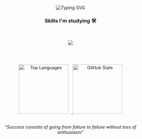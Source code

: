 <div align="center">
  <!--
![header](https://capsule-render.vercel.app/api?type=Venom&color=gradient&height=160&section=header&text=Hi!%20I'm%20Ming!&fontAlign=50&fontAlignY=70&fontSize=90&fontColor=ffc72e&animation=scaleIn)


<div align="center">
<br>
<br>
<br>
-->

<p align="center">
  <img src="https://readme-typing-svg.demolab.com?font=Fira+Code&pause=1000&color=f54597&width=400&lines=Welcome+to+my+GitHub!+I'm+Ming+:)" alt="Typing SVG" />
</p>



<h3>Skills I'm studying 🛠️</h3>
<br/>
<p align="center">
  <a href="https://skillicons.dev">
    <img src="https://skillicons.dev/icons?i=java,spring,html,css,js,docker,jenkins,redis,mysql" />
  </a>
</p>

<!-- <img src="https://img.shields.io/badge/JAVA-0084d1?style=flat-square&logo=JAVA&logoColor=white"/> <img src="https://img.shields.io/badge/SRPING-6DB33F?style=flat-square&logo=SPRING&logoColor=white"/> <img src="https://img.shields.io/badge/Jenkins-D24939?style=flat-square&logo=Jenkins&logoColor=white"/> 
<img src="https://img.shields.io/badge/docker-007396?style=flat-square&logo=docker&logoColor=#2496ED"/> 

<img src="https://img.shields.io/badge/HTML5-E34F26?style=flat-square&logo=HTML5&logoColor=white"/>  <img src="https://img.shields.io/badge/CSS3-1572B6?style=flat-square&logo=CSS3&logoColor=white"/>  <img src="https://img.shields.io/badge/JAVASCRIPT-F7DF1E?style=flat-square&logo=JavaScript&logoColor=white"/> -->
<br/><br/>

<div align="center">
  <a href="https://github.com/anuraghazra/github-readme-stats">
    <img 
      src="https://github-readme-stats.vercel.app/api/top-langs/?username=6uiwj&theme=radical&layout=compact&card_width=340" 
      alt="Top Languages"
      height="160"
      style="margin-right: 10px;"
    />
  </a>
  
  <a href="https://github.com/anuraghazra/github-readme-stats">
    <img 
      src="https://github-readme-stats.vercel.app/api?username=6uiwj&show_icons=true&theme=tokyonight&line_height=25" 
      alt="GitHub Stats"
      height="160"
    />
  </a>
</div>
<br/>

<p align="center">
  <em> "Success consists of going from failure to failure without loss of enthusiasm"</em>
</p>

<!--

[![Solved.ac Profile](http://mazassumnida.wtf/api/v2/generate_badge?boj=oterges)](https://solved.ac/oterges/) -->

